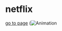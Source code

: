 # netflix
[go to page](https://yaserdemet.github.io/netflix/)
(![Animation](https://user-images.githubusercontent.com/99739515/165865901-efa3b5ae-c308-4efd-938a-f52542b5a300.gif)

